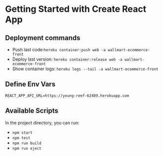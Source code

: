 # Getting Started with Create React App

## Deployment commands

- Push last code:`heroku container:push web -a wallmart-ecommerce-front`
- Deploy last version: `heroku container:release web -a wallmart-ecommerce-front`
- Show container logs: `heroku logs --tail -a wallmart-ecommerce-front`

## Define Env Vars

```env
REACT_APP_API_URL=https://young-reef-62489.herokuapp.com
```

## Available Scripts

In the project directory, you can run:

- `npm start`
- `npm test`
- `npm run build`
- `npm run eject`
